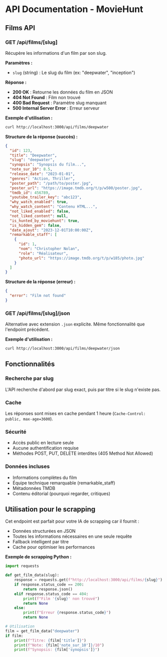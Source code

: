 # API Documentation - MovieHunt

## Films API

### GET /api/films/[slug]

Récupère les informations d'un film par son slug.

**Paramètres :**
- `slug` (string) : Le slug du film (ex: "deepwater", "inception")

**Réponse :**
- **200 OK** : Retourne les données du film en JSON
- **404 Not Found** : Film non trouvé
- **400 Bad Request** : Paramètre slug manquant
- **500 Internal Server Error** : Erreur serveur

**Exemple d'utilisation :**
```bash
curl http://localhost:3000/api/films/deepwater
```

**Structure de la réponse (succès) :**
```json
{
  "id": 123,
  "title": "Deepwater",
  "slug": "deepwater",
  "synopsis": "Synopsis du film...",
  "note_sur_10": 8.5,
  "release_date": "2023-01-01",
  "genres": "Action, Thriller",
  "poster_path": "/path/to/poster.jpg",
  "poster_url": "https://image.tmdb.org/t/p/w500/poster.jpg",
  "tmdb_id": 456789,
  "youtube_trailer_key": "abc123",
  "why_watch_enabled": true,
  "why_watch_content": "Contenu HTML...",
  "not_liked_enabled": false,
  "not_liked_content": null,
  "is_hunted_by_moviehunt": true,
  "is_hidden_gem": false,
  "date_ajout": "2023-12-01T10:00:00Z",
  "remarkable_staff": [
    {
      "id": 1,
      "nom": "Christopher Nolan",
      "role": "Réalisateur",
      "photo_url": "https://image.tmdb.org/t/p/w185/photo.jpg"
    }
  ]
}
```

**Structure de la réponse (erreur) :**
```json
{
  "error": "Film not found"
}
```

### GET /api/films/[slug]/json

Alternative avec extension `.json` explicite. Même fonctionnalité que l'endpoint précédent.

**Exemple d'utilisation :**
```bash
curl http://localhost:3000/api/films/deepwater/json
```

## Fonctionnalités

### Recherche par slug
L'API recherche d'abord par slug exact, puis par titre si le slug n'existe pas.

### Cache
Les réponses sont mises en cache pendant 1 heure (`Cache-Control: public, max-age=3600`).

### Sécurité
- Accès public en lecture seule
- Aucune authentification requise
- Méthodes POST, PUT, DELETE interdites (405 Method Not Allowed)

### Données incluses
- Informations complètes du film
- Équipe technique remarquable (remarkable_staff)
- Métadonnées TMDB
- Contenu éditorial (pourquoi regarder, critiques)

## Utilisation pour le scrapping

Cet endpoint est parfait pour votre IA de scrapping car il fournit :
- Données structurées en JSON
- Toutes les informations nécessaires en une seule requête
- Fallback intelligent par titre
- Cache pour optimiser les performances

**Exemple de scrapping Python :**
```python
import requests

def get_film_data(slug):
    response = requests.get(f"http://localhost:3000/api/films/{slug}")
    if response.status_code == 200:
        return response.json()
    elif response.status_code == 404:
        print(f"Film '{slug}' non trouvé")
        return None
    else:
        print(f"Erreur {response.status_code}")
        return None

# Utilisation
film = get_film_data("deepwater")
if film:
    print(f"Titre: {film['title']}")
    print(f"Note: {film['note_sur_10']}/10")
    print(f"Synopsis: {film['synopsis']}")
```
